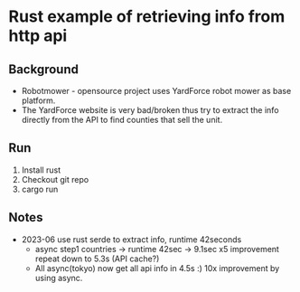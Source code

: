 # Rust example of retrieving info from http api

## Background

* Robotmower - opensource project uses YardForce robot mower as base platform.
* The YardForce website is very bad/broken thus try to extract the info directly from the API to find counties that sell the unit.

## Run

1. Install rust
2. Checkout git repo
3. cargo run

## Notes

* 2023-06 use rust serde to extract info, runtime 42seconds
  * async step1 countries -> runtime 42sec -> 9.1sec  x5 improvement repeat down to 5.3s (API cache?)
  * All async(tokyo) now get all api info in 4.5s  :) 10x improvement by using async.
